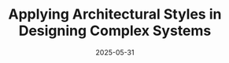 ---
title: "Applying Architectural Styles in Designing Complex Systems"
date: 2025-05-31
type: "events"
role: "Speaker"
location: "Novosibirsk"
source_url: "https://15.codefest.ru/lecture/2838"
---